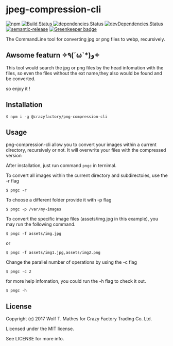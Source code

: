 # jpeg-compression-cli

[![npm](https://img.shields.io/npm/v/@crazyfactory/png-compression-cli.svg)](http://www.npmjs.com/package/@crazyfactory/png-compression-cli)
[![Build Status](https://travis-ci.org/crazyfactory/png-compression-cli.svg?branch=master)](https://travis-ci.org/crazyfactory/png-compression-cli)
[![dependencies Status](https://david-dm.org/crazyfactory/png-compression-cli/status.svg)](https://david-dm.org/crazyfactory/png-compression-cli)
[![devDependencies Status](https://david-dm.org/crazyfactory/png-compression-cli/dev-status.svg)](https://david-dm.org/crazyfactory/png-compression-cli?type=dev)
[![semantic-release](https://img.shields.io/badge/%20%20%F0%9F%93%A6%F0%9F%9A%80-semantic--release-e10079.svg)](https://github.com/semantic-release/semantic-release)
[![Greenkeeper badge](https://badges.greenkeeper.io/crazyfactory/png-compression-cli.svg)](https://greenkeeper.io/)

The CommandLine tool for converting jpg or png files to webp, recursively.

## Awsome featurn ✧٩(ˊωˋ*)و✧
This tool would search the jpg or png files by the head infomation with the files, so even the files without the ext name,they also would be found and be converted.

so enjoy it !

## Installation

    $ npm i -g @crazyfactory/png-compression-cli

## Usage

png-compression-cli allow you to convert your images within a current directory, recursively or not. It will overwrite your files with the compressed version 

After installation, just run command `pngc` in ternimal.

To convert all images within the current directory and subdirectoies, use the -r flag

    $ pngc -r
    
To choose a different folder provide it with -p flag

    $ pngc -p /var/my-images

To convert the specific image files (assets/img.jpg in this example), you may run the following command.

    $ pngc -f assets/img.jpg
    
or

    $ pngc -f assets/img1.jpg,assets/img2.png

Change the parallel number of operations by using the -c flag

    $ pngc -c 2

for more help infomation, you could run the -h flag to check it out.

    $ pngc -h

## License

Copyright (c) 2017 Wolf T. Mathes for Crazy Factory Trading Co. Ltd.

Licensed under the MIT license.

See LICENSE for more info.
